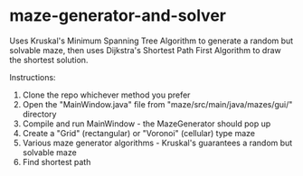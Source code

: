 # maze-generator-and-solver
Uses Kruskal's Minimum Spanning Tree Algorithm to generate a random but solvable maze, then uses Dijkstra's Shortest Path First Algorithm to draw the shortest solution.

Instructions:
1. Clone the repo whichever method you prefer
2. Open the "MainWindow.java" file from "maze/src/main/java/mazes/gui/" directory
3. Compile and run MainWindow - the MazeGenerator should pop up
4. Create a "Grid" (rectangular) or "Voronoi" (cellular) type maze
5. Various maze generator algorithms - Kruskal's guarantees a random but solvable maze
6. Find shortest path